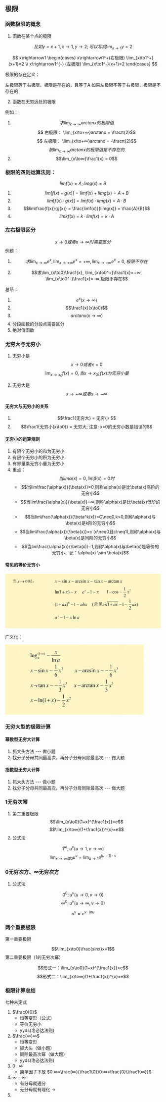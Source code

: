 ## 极限

### 函数极限的概念

1. 函数在某个点的极限

$$
 比如 y=x+1, x\rightarrow1,y\rightarrow2; 可以写成\lim_{x\to1}y=2
$$

$$ x\rightarrow1 
\begin{cases} 
x\rightarrow1^+(右极限) \lim_{x\to1^+}(x+1)=2 
\\ x\rightarrow1^{-} (左极限) \lim_{x\to1^-}(x+1)=2 
\end{cases} $$

极限的存在定义：

左极限等于右极限，极限是存在的，且等于A
如果左极限不等于右极限，极限是不存在的

2. 函数在无穷远处的极限

例如：

1. $$ 求\lim_{x\to∞}arctanx的极限值 $$
$$ 右极限： \lim_{x\to+∞}arctanx = \fracπ{2}$$
$$ 左极限： \lim_{x\to+∞}arctanx = -\fracπ{2}$$
$$故\lim_{x\to∞}arctanx的极限值是不存在的$$
2. $$\lim_{x\to∞}\frac1{x} = 0$$

### 极限的四则运算法则：

$$limf(x) = A;  limg(x)=B$$

1. $$lim[f(x)+g(x)] = limf(x) + limg(x) = A+B$$
2. $$lim[f(x)·g(x)] = limf(x) · limg(x) = A·B$$
3. $$lim\frac{f(x)}{g(x)} = \frac{limf(x)}{limg(x)} = \frac{A}{B}$$
4. $$limkf(x) = k·limf(x) = k·A $$

### 左右极限区分

$$x\to0或者x\to∞时需要区分$$
例题：
1. $$求\lim_{x\to∞}e^x, \lim_{x\to+∞}e^x=+∞, \lim_{x\to-∞}e^x=0,极限不存在$$


2. $$求\lim_{x\to0}\frac1{x}, \lim_{x\to0^+}\frac1{x}=+∞, \lim_{x\to0^-}\frac1{x}=-∞,极限不存在$$

总结：

1. $$e^x(x\to∞)$$
2. $$\frac1{x}(x\to0)$$
3. $$arctanx(x\to∞)$$
4. 分段函数的分段点需要区分
5. 绝对值函数


### 无穷大与无穷小

1. 无穷小是$$x\to0或者x=0$$
$$ \lim_{x\to x_0}f(x)=0,当x \to x_0; f(x)为无穷小量$$

2. 无穷大是$$x\to+∞或者x\to-∞$$

#### 无穷大与无穷小的关系

1. $$\frac1{无穷大} = 无穷小 $$
2. $$\frac1{无穷小(x\to0)} = 无穷大; 注意: x=0的无穷小数是错误的$$

#### 无穷小的运算规则

1. 有限个无穷小的和为无穷小
2. 有限个无穷小的积为无穷小
3. 有界量乘无穷小量为无穷小
4. 重点：$$当lim\alpha(x)=0,lim\beta(x)=0时$$
	- $$当lim\frac{\alpha(x)}{\beta(x)}=0,则称\alpha(x)是比\beta(x)高阶的无穷小$$
	- $$当lim\frac{\alpha(x)}{\beta(x)}=∞,则称\alpha(x)是比\beta(x)低阶的无穷小$$
	- $$当lim\frac{\alpha(x)}{\beta^k(x)}=C\neq0,k>0,则称\alpha(x)与\beta(x)是k阶的无穷小$$
	- $$当lim\frac{\alpha(x)}{\beta(x)}=c (c\neq0且c\neq1),则称\alpha(x)与\beta(x)是同阶的无穷小$$
	- $$当lim\frac{\alpha(x)}{\beta(x)}=1,则称\alpha(x)与\beta(x)是等价的无穷小，记：\alpha(x) \sim \beta(x)$$

#### 常见的等价无穷小

![upgit_20220920_1663657997.png](https://raw.githubusercontent.com/elfecho/upgit-pic/master/2022/09/upgit_20220920_1663657997.png)

广义化：

![upgit_20220920_1663658544.png](https://raw.githubusercontent.com/elfecho/upgit-pic/master/2022/09/upgit_20220920_1663658544.png)


### 无穷大型的极限计算

#### 幂数型无穷大计算

1. 抓大头方法 --- 做小题
2. 找分子分母共同最高次，再分子分母同除最高次 --- 做大题

#### 指数型无穷大计算

1. 抓大头方法 --- 做小题
2. 找分子分母共同最高次，再分子分母同除最高次 --- 做大题


### 1无穷次幂

1. 第二重要极限
$$\lim_{x\to0}(1+x)^{\frac1{x}}=e$$
$$\lim_{x\to∞}(1+\frac1{x})^{x}=e$$
2. 公式法

$$1^∞; u^v(u\rightarrow1, v\rightarrow∞)$$
$$\lim_{x\to∞或0}u^v=\lim_{u\to1}e^{(u-1)·v}$$

### 0无穷次方、∞无穷次方

1. 公式法

$$0^0; u^v(u\rightarrow0, v\rightarrow0)$$
$$∞^0; u^v(u\rightarrow∞, v\rightarrow0)$$

$$u^v=e^{v·lnu}$$


### 两个重要极限

第一重要极限

$$\lim_{x\to0}\frac{sinx}x=1$$
第二重要极限（1的无穷次幂）

$$形式一：\lim_{x\to0}(1+x)^{\frac1{x}}=e$$
$$形式二：\lim_{x\to∞}(1+\frac1{x})^{x}=e$$

### 极限计算总结

七种未定式

1. $\frac0{0}$  
	- 恒等变形（公式）
	- 等价无穷小
	- yyds(洛必达法则)
2. $\frac{∞}∞$
	- 恒等变形
	- 抓大头（做小题）
	- 同除最高次幂（做大题）
	- yyds(洛必达法则)
3. $0·∞$
	- 简单因子下放 $0·∞=\frac{∞}{\frac1{0}}0·∞=\frac{0}{\frac1{∞}}$
4. $∞-∞$
	- 有分母就通分
	- 无分母就有理化 -> 
5. 